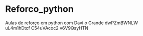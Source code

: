 # Reforco_python
Aulas de reforço em python com Davi o Grande dwPZmBWNLW uL4m1hDtcf
 C54uVAcoc2 v6V9QsyHTN